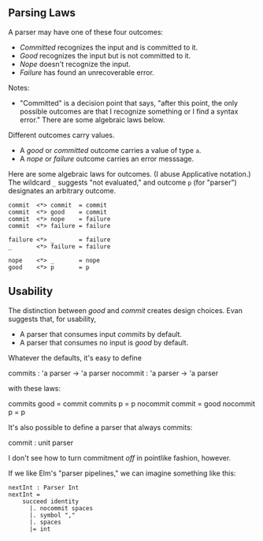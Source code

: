 Parsing Laws
------------
A parser may have one of these four outcomes:

  - *Committed* recognizes the input and is committed to it.
  - *Good* recognizes the input but is not committed to it.
  - *Nope* doesn't recognize the input.
  - *Failure* has found an unrecoverable error.

Notes:

  - "Committed" is a decision point that says, "after this point, the
    only possible outcomes are that I recognize something or I find a
    syntax error."  There are some algebraic laws below.

Different outcomes carry values.

  - A *good* or *committed* outcome carries a value of type `a`.
  - A *nope* or *failure* outcome carries an error messsage.

Here are some algebraic laws for outcomes.  (I abuse Applicative
notation.)  The wildcard `_` suggests "not evaluated," and outcome `p`
(for "parser") designates an arbitrary outcome.

    commit  <*> commit  = commit
    commit  <*> good    = commit
    commit  <*> nope    = failure      
    commit  <*> failure = failure

    failure <*> _       = failure
    _       <*> failure = failure

    nope    <*> _       = nope
    good    <*> p       = p

Usability
---------
The distinction between *good* and *commit* creates design choices.
Evan suggests that, for usability,

  - A parser that consumes input *commits* by default.
  - A parser that consumes no input is *good* by default.

Whatever the defaults, it's easy to define

   commits : 'a parser -> 'a parser
   nocommit : 'a parser -> 'a parser

with these laws:

   commits good    = commit
   commits p       = p
   nocommit commit = good
   nocommit p      = p

It's also possible to define a parser that always commits:

   commit : unit parser

I don't see how to turn commitment *off* in pointlike fashion,
however.

If we like Elm's "parser pipelines," we can imagine something like
this:

    nextInt : Parser Int
    nextInt =
        succeed identity
          |. nocommit spaces
          |. symbol ","
          |. spaces
          |= int
